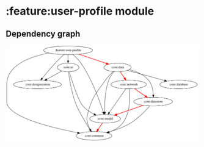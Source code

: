 # :feature:user-profile module
## Dependency graph
![Dependency graph](../../docs/images/graphs/dep_graph_feature_user_profile.svg)
